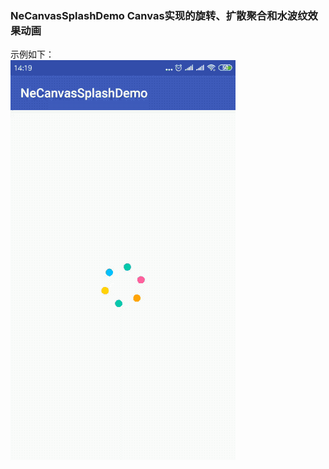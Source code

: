 ### NeCanvasSplashDemo Canvas实现的旋转、扩散聚合和水波纹效果动画
示例如下：  
![image](https://github.com/tianyalu/NeCanvasSplashDemo/blob/master/show/show.gif)
